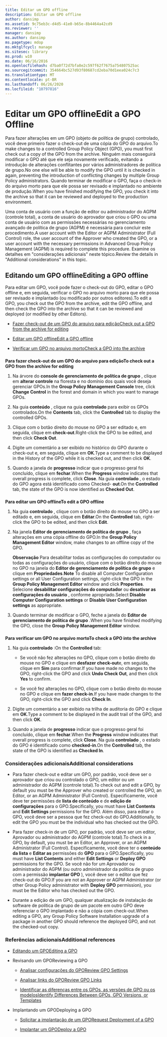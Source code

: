 ```yaml
---
title: Editar um GPO offline
description: Editar um GPO offline
author: dansimp
ms.assetid: 9c75eb3c-d4d5-41e0-b65e-8b4464a42cd9
ms.reviewer: ''
manager: dansimp
ms.author: dansimp
ms.pagetype: mdop
ms.mktglfcycl: manage
ms.sitesec: library
ms.prod: w10
ms.date: 06/16/2016
ms.openlocfilehash: d7ba0f72d7bfa8e2c597f62f7675a754807525ac
ms.sourcegitcommit: 354664bc527d93f80687cd2eba70d1eea024c7c3
ms.translationtype: MT
ms.contentlocale: pt-BR
ms.lasthandoff: 06/26/2020
ms.locfileid: "10797816"
---
```

# <span data-ttu-id="336ba-103">Editar um GPO offline</span><span class="sxs-lookup"><span data-stu-id="336ba-103">Edit a GPO Offline</span></span>


<span data-ttu-id="336ba-104">Para fazer alterações em um GPO (objeto de política de grupo) controlado, você deve primeiro fazer o check-out de uma cópia do GPO do arquivo.</span><span class="sxs-lookup"><span data-stu-id="336ba-104">To make changes to a controlled Group Policy Object (GPO), you must first check out a copy of the GPO from the archive.</span></span> <span data-ttu-id="336ba-105">Ninguém mais conseguirá modificar o GPO até que ele seja novamente verificado, evitando a introdução de alterações conflitantes por vários administradores de política de grupo.</span><span class="sxs-lookup"><span data-stu-id="336ba-105">No one else will be able to modify the GPO until it is checked in again, preventing the introduction of conflicting changes by multiple Group Policy administrators.</span></span> <span data-ttu-id="336ba-106">Quando terminar de modificar o GPO, faça o check-in do arquivo morto para que ele possa ser revisado e implantado no ambiente de produção.</span><span class="sxs-lookup"><span data-stu-id="336ba-106">When you have finished modifying the GPO, you check it into the archive so that it can be reviewed and deployed to the production environment.</span></span>

<span data-ttu-id="336ba-107">Uma conta de usuário com a função de editor ou administrador do AGPM (controle total), a conta de usuário do aprovador que criou o GPO ou uma conta de usuário com as permissões necessárias no gerenciamento avançado de política de grupo (AGPM) é necessária para concluir este procedimento.</span><span class="sxs-lookup"><span data-stu-id="336ba-107">A user account with the Editor or AGPM Administrator (Full Control) role, the user account of the Approver who created the GPO, or a user account with the necessary permissions in Advanced Group Policy Management (AGPM) is required to complete this procedure.</span></span> <span data-ttu-id="336ba-108">Examine os detalhes em "considerações adicionais" neste tópico.</span><span class="sxs-lookup"><span data-stu-id="336ba-108">Review the details in "Additional considerations" in this topic.</span></span>

## <span data-ttu-id="336ba-109">Editando um GPO offline</span><span class="sxs-lookup"><span data-stu-id="336ba-109">Editing a GPO offline</span></span>


<span data-ttu-id="336ba-110">Para editar um GPO, você pode fazer o check-out do GPO, editar o GPO offline e, em seguida, verificar o GPO no arquivo morto para que ele possa ser revisado e implantado (ou modificado por outros editores).</span><span class="sxs-lookup"><span data-stu-id="336ba-110">To edit a GPO, you check out the GPO from the archive, edit the GPO offline, and then check the GPO into the archive so that it can be reviewed and deployed (or modified by other Editors).</span></span>

-   [<span data-ttu-id="336ba-111">Fazer check-out de um GPO do arquivo para edição</span><span class="sxs-lookup"><span data-stu-id="336ba-111">Check out a GPO from the archive for editing</span></span>](#bkmk-checkout)

-   [<span data-ttu-id="336ba-112">Editar um GPO offline</span><span class="sxs-lookup"><span data-stu-id="336ba-112">Edit a GPO offline</span></span>](#bkmk-edit)

-   [<span data-ttu-id="336ba-113">Verificar um GPO no arquivo morto</span><span class="sxs-lookup"><span data-stu-id="336ba-113">Check a GPO into the archive</span></span>](#bkmk-checkin)

### <a href="" id="bkmk-checkout"></a>

**<span data-ttu-id="336ba-114">Para fazer check-out de um GPO do arquivo para edição</span><span class="sxs-lookup"><span data-stu-id="336ba-114">To check out a GPO from the archive for editing</span></span>**

1.  <span data-ttu-id="336ba-115">Na árvore do **console de gerenciamento de política de grupo** , clique em **alterar controle** na floresta e no domínio dos quais você deseja gerenciar GPOs.</span><span class="sxs-lookup"><span data-stu-id="336ba-115">In the **Group Policy Management Console** tree, click **Change Control** in the forest and domain in which you want to manage GPOs.</span></span>

2.  <span data-ttu-id="336ba-116">Na guia **conteúdo** , clique na guia **controlado** para exibir os GPOs controlados.</span><span class="sxs-lookup"><span data-stu-id="336ba-116">On the **Contents** tab, click the **Controlled** tab to display the controlled GPOs.</span></span>

3.  <span data-ttu-id="336ba-117">Clique com o botão direito do mouse no GPO a ser editado e, em seguida, clique em **check-out**.</span><span class="sxs-lookup"><span data-stu-id="336ba-117">Right-click the GPO to be edited, and then click **Check Out**.</span></span>

4.  <span data-ttu-id="336ba-118">Digite um comentário a ser exibido no histórico do GPO durante o check-out e, em seguida, clique em **OK**.</span><span class="sxs-lookup"><span data-stu-id="336ba-118">Type a comment to be displayed in the History of the GPO while it is checked out, and then click **OK**.</span></span>

5.  <span data-ttu-id="336ba-119">Quando a janela de **progresso** indicar que o progresso geral foi concluído, clique em **fechar**.</span><span class="sxs-lookup"><span data-stu-id="336ba-119">When the **Progress** window indicates that overall progress is complete, click **Close**.</span></span> <span data-ttu-id="336ba-120">Na guia **controlado** , o estado do GPO agora está identificado como Checked- **out**.</span><span class="sxs-lookup"><span data-stu-id="336ba-120">On the **Controlled** tab, the state of the GPO is now identified as **Checked Out**.</span></span>

### <a href="" id="bkmk-edit"></a>

**<span data-ttu-id="336ba-121">Para editar um GPO offline</span><span class="sxs-lookup"><span data-stu-id="336ba-121">To edit a GPO offline</span></span>**

1.  <span data-ttu-id="336ba-122">Na guia **controlado** , clique com o botão direito do mouse no GPO a ser editado e, em seguida, clique em **Editar**.</span><span class="sxs-lookup"><span data-stu-id="336ba-122">On the **Controlled** tab, right-click the GPO to be edited, and then click **Edit**.</span></span>

2.  <span data-ttu-id="336ba-123">Na janela **Editor de gerenciamento de política de grupo** , faça alterações em uma cópia offline do GPO.</span><span class="sxs-lookup"><span data-stu-id="336ba-123">In the **Group Policy Management Editor** window, make changes to an offline copy of the GPO.</span></span>

    <span data-ttu-id="336ba-124">**Observação**  Para desabilitar todas as configurações do computador ou todas as configurações do usuário, clique com o botão direito do mouse no GPO na janela do **Editor de gerenciamento de política de grupo** e clique em **Propriedades**.</span><span class="sxs-lookup"><span data-stu-id="336ba-124">**Note** To disable all Computer Configuration settings or all User Configuration settings, right-click the GPO in the **Group Policy Management Editor** window and click **Properties**.</span></span> <span data-ttu-id="336ba-125">Selecione **desabilitar configurações do computador** ou **desativar as configurações do usuário** , conforme apropriado.</span><span class="sxs-lookup"><span data-stu-id="336ba-125">Select **Disable Computer Configuration settings** or **Disable User Configuration settings** as appropriate.</span></span>

     

3.  <span data-ttu-id="336ba-126">Quando terminar de modificar o GPO, feche a janela do **Editor de gerenciamento de política de grupo** .</span><span class="sxs-lookup"><span data-stu-id="336ba-126">When you have finished modifying the GPO, close the **Group Policy Management Editor** window.</span></span>

### <a href="" id="bkmk-checkin"></a>

**<span data-ttu-id="336ba-127">Para verificar um GPO no arquivo morto</span><span class="sxs-lookup"><span data-stu-id="336ba-127">To check a GPO into the archive</span></span>**

1.  <span data-ttu-id="336ba-128">Na guia **controlado** :</span><span class="sxs-lookup"><span data-stu-id="336ba-128">On the **Controlled** tab:</span></span>

    -   <span data-ttu-id="336ba-129">Se você não fez alterações no GPO, clique com o botão direito do mouse no GPO e clique em **desfazer check-out**e, em seguida, clique em **Sim** para confirmar.</span><span class="sxs-lookup"><span data-stu-id="336ba-129">If you have made no changes to the GPO, right-click the GPO and click **Undo Check Out**, and then click **Yes** to confirm.</span></span>

    -   <span data-ttu-id="336ba-130">Se você fez alterações no GPO, clique com o botão direito do mouse no GPO e clique em **fazer check-in**.</span><span class="sxs-lookup"><span data-stu-id="336ba-130">If you have made changes to the GPO, right-click the GPO and click **Check In**.</span></span>

2.  <span data-ttu-id="336ba-131">Digite um comentário a ser exibido na trilha de auditoria do GPO e clique em **OK**.</span><span class="sxs-lookup"><span data-stu-id="336ba-131">Type a comment to be displayed in the audit trail of the GPO, and then click **OK**.</span></span>

3.  <span data-ttu-id="336ba-132">Quando a janela de **progresso** indicar que o progresso geral foi concluído, clique em **fechar**.</span><span class="sxs-lookup"><span data-stu-id="336ba-132">When the **Progress** window indicates that overall progress is complete, click **Close**.</span></span> <span data-ttu-id="336ba-133">Na guia **controlado** , o estado do GPO é identificado como **checked-in**.</span><span class="sxs-lookup"><span data-stu-id="336ba-133">On the **Controlled** tab, the state of the GPO is identified as **Checked In**.</span></span>

### <span data-ttu-id="336ba-134">Considerações adicionais</span><span class="sxs-lookup"><span data-stu-id="336ba-134">Additional considerations</span></span>

-   <span data-ttu-id="336ba-135">Para fazer check-out e editar um GPO, por padrão, você deve ser o aprovador que criou ou controlado o GPO, um editor ou um administrador do AGPM (controle total).</span><span class="sxs-lookup"><span data-stu-id="336ba-135">To check out and edit a GPO, by default you must be the Approver who created or controlled the GPO, an Editor, or an AGPM Administrator (Full Control).</span></span> <span data-ttu-id="336ba-136">Especificamente, você deve ter permissões de **lista de conteúdo** e de **edição de configurações** para o GPO.</span><span class="sxs-lookup"><span data-stu-id="336ba-136">Specifically, you must have **List Contents** and **Edit Settings** permissions for the GPO.</span></span> <span data-ttu-id="336ba-137">Além disso, para editar o GPO, você deve ser a pessoa que fez check-out do GPO.</span><span class="sxs-lookup"><span data-stu-id="336ba-137">Additionally, to edit the GPO you must be the individual who has checked out the GPO.</span></span>

-   <span data-ttu-id="336ba-138">Para fazer check-in de um GPO, por padrão, você deve ser um editor, Aprovador ou administrador do AGPM (controle total).</span><span class="sxs-lookup"><span data-stu-id="336ba-138">To check in a GPO, by default, you must be an Editor, an Approver, or an AGPM Administrator (Full Control).</span></span> <span data-ttu-id="336ba-139">Especificamente, você deve ter o **conteúdo da lista** e **Editar as** permissões do **GPO** para o GPO.</span><span class="sxs-lookup"><span data-stu-id="336ba-139">Specifically, you must have **List Contents** and either **Edit Settings** or **Deploy GPO** permissions for the GPO.</span></span> <span data-ttu-id="336ba-140">Se você não for um Aprovador ou administrador do AGPM (ou outro administrador da política de grupo com a permissão **implantar GPO** ), você deve ser o editor que fez check-out do GPO.</span><span class="sxs-lookup"><span data-stu-id="336ba-140">If you are not an Approver or AGPM Administrator (or other Group Policy administrator with **Deploy GPO** permission), you must be the Editor who has checked out the GPO.</span></span>

-   <span data-ttu-id="336ba-141">Durante a edição de um GPO, qualquer atualização de instalação de software de política de grupo de um pacote em outro GPO deve referenciar o GPO implantado e não a cópia com check-out.</span><span class="sxs-lookup"><span data-stu-id="336ba-141">When editing a GPO, any Group Policy Software Installation upgrade of a package in another GPO should reference the deployed GPO, and not the checked-out copy.</span></span>

### <span data-ttu-id="336ba-142">Referências adicionais</span><span class="sxs-lookup"><span data-stu-id="336ba-142">Additional references</span></span>

-   [<span data-ttu-id="336ba-143">Editando um GPO</span><span class="sxs-lookup"><span data-stu-id="336ba-143">Editing a GPO</span></span>](editing-a-gpo-agpm40.md)

-   <span data-ttu-id="336ba-144">Revisando um GPO</span><span class="sxs-lookup"><span data-stu-id="336ba-144">Reviewing a GPO</span></span>

    -   [<span data-ttu-id="336ba-145">Analisar configurações do GPO</span><span class="sxs-lookup"><span data-stu-id="336ba-145">Review GPO Settings</span></span>](review-gpo-settings-agpm40.md)

    -   [<span data-ttu-id="336ba-146">Analisar links do GPO</span><span class="sxs-lookup"><span data-stu-id="336ba-146">Review GPO Links</span></span>](review-gpo-links-agpm40.md)

    -   [<span data-ttu-id="336ba-147">Identificar as diferenças entre os GPOs, as versões de GPO ou os modelos</span><span class="sxs-lookup"><span data-stu-id="336ba-147">Identify Differences Between GPOs, GPO Versions, or Templates</span></span>](identify-differences-between-gpos-gpo-versions-or-templates-agpm40.md)

-   <span data-ttu-id="336ba-148">Implantando um GPO</span><span class="sxs-lookup"><span data-stu-id="336ba-148">Deploying a GPO</span></span>

    -   [<span data-ttu-id="336ba-149">Solicitar a implantação de um GPO</span><span class="sxs-lookup"><span data-stu-id="336ba-149">Request Deployment of a GPO</span></span>](request-deployment-of-a-gpo-agpm40.md)

    -   [<span data-ttu-id="336ba-150">Implantar um GPO</span><span class="sxs-lookup"><span data-stu-id="336ba-150">Deploy a GPO</span></span>](deploy-a-gpo-agpm40.md)

 

 





